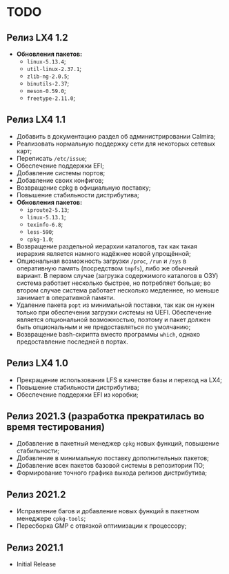 # TODO

## Релиз LX4 1.2
* **Обновления пакетов:**
  * `linux-5.13.4`;
  * `util-linux-2.37.1`;
  * `zlib-ng-2.0.5`;
  * `binutils-2.37`;
  * `meson-0.59.0`;
  * `freetype-2.11.0`;

## Релиз LX4 1.1
* Добавить в документацию раздел об администрировании Calmira;
* Реализовать нормальную поддержку сети для некоторых сетевых карт;
* Переписать `/etc/issue`;
* Обеспечение поддержки EFI;
* Добавление системы портов;
* Добавление своих конфигов;
* Возвращение cpkg в официальную поставку;
* Повышение стабильности дистрибутива;
* **Обновления пакетов:**
  * `iproute2-5.13`;
  * `linux-5.13.1`;
  * `texinfo-6.8`;
  * `less-590`;
  * `cpkg-1.0`;
* Возвращение раздельной иерархии каталогов, так как такая иерархия является намного надёжнее новой упрощённой;
* Опциональная возможность загрузки `/proc`, `/run` и `/sys` в оперативную память (посредством `tmpfs`), либо же обычный вариант. В первом случае (загрузка содержимого каталогов в ОЗУ) система работает несколько быстрее, но потребляет больше; во втором случае система работает несколько медленнее, но меньше занимает в оперативной памяти.
* Удаление пакета `popt` из минимальной поставки, так как он нужен только при обеспечении загрузки системы на UEFI. Обеспечение является опциональной возможностью, поэтому и пакет должен быть опциональным и не предоставляться по умолчанию;
* Возвращение bash-скрипта вместо программы `which`, однако предоставление последней в портах.

## Релиз LX4 1.0
* Прекращение использования LFS в качестве базы и переход на LX4;
* Повышение стабильности дистрибутива;
* Обеспечение поддержки EFI из коробки;

## Релиз 2021.3 (разработка прекратилась во время тестирования)
* Добавление в пакетный менеджер `cpkg` новых функций, повышение стабильности;
* Добавление в минимальную поставку дополнительных пакетов;
* Добавление всех пакетов базовой системы в репозитории ПО;
* Формирование точного графика выхода релизов дистрибутива;

## Релиз 2021.2
* Исправление багов и добавление новых функций в пакетном менеджере `cpkg-tools`;
* Пересборка GMP с отвязкой оптимизации к процессору;

## Релиз 2021.1
* Initial Release
